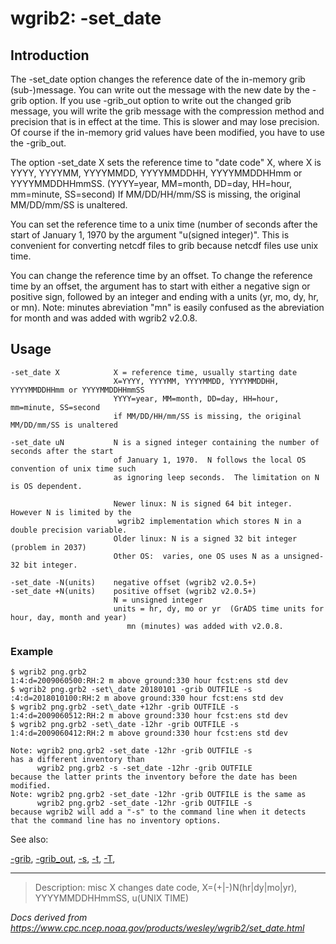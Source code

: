 # wgrib2: -set_date

## Introduction

The -set_date option changes the reference
date of the in-memory grib (sub-)message. You can write out the message
with the new date by the -grib option. If you use
-grib_out option to write out the changed grib message, you
will write the grib message with the compression method and precision that
is in effect at the time. This is slower and may lose precision.
Of course if the in-memory grid values have been modified, you have to use the
-grib_out.

The option -set_date X sets the reference time
to "date code" X, where X is
YYYY, YYYYMM, YYYYMMDD, YYYYMMDDHH, YYYYMMDDHHmm or YYYYMMDDHHmmSS.
(YYYY=year, MM=month, DD=day, HH=hour, mm=minute, SS=second)
If MM/DD/HH/mm/SS is missing, the original MM/DD/mm/SS is unaltered.

You can set the reference time to a unix time (number of seconds after
the start of January 1, 1970 by the argument "u(signed integer)".
This is convenient for converting netcdf files to grib because
netcdf files use unix time.

You can change the reference time by an offset. To change the reference time
by an offset, the argument has to start with either a negative sign or positive sign,
followed by an integer and ending with a units (yr, mo, dy, hr, or mn). Note: minutes
abreviation "mn" is easily confused as the abreviation for month and was added with wgrib2 v2.0.8.

## Usage

```
-set_date X            X = reference time, usually starting date
                       X=YYYY, YYYYMM, YYYYMMDD, YYYYMMDDHH, YYYYMMDDHHmm or YYYYMMDDHHmmSS
                       YYYY=year, MM=month, DD=day, HH=hour, mm=minute, SS=second
                       if MM/DD/HH/mm/SS is missing, the original MM/DD/mm/SS is unaltered

-set_date uN           N is a signed integer containing the number of seconds after the start
                       of January 1, 1970.  N follows the local OS convention of unix time such
                       as ignoring leep seconds.  The limitation on N is OS dependent.

                       Newer linux: N is signed 64 bit integer. However N is limited by the
                        wgrib2 implementation which stores N in a double precision variable.
                       Older linux: N is a signed 32 bit integer (problem in 2037)
                       Other OS:  varies, one OS uses N as a unsigned-32 bit integer.

-set_date -N(units)    negative offset (wgrib2 v2.0.5+)
-set_date +N(units)    positive offset (wgrib2 v2.0.5+)
                       N = unsigned integer
                       units = hr, dy, mo or yr  (GrADS time units for hour, day, month and year)
                          mn (minutes) was added with v2.0.8.
```

### Example

```
$ wgrib2 png.grb2
1:4:d=2009060500:RH:2 m above ground:330 hour fcst:ens std dev
$ wgrib2 png.grb2 -set\_date 20180101 -grib OUTFILE -s
:4:d=2018010100:RH:2 m above ground:330 hour fcst:ens std dev
$ wgrib2 png.grb2 -set\_date +12hr -grib OUTFILE -s
1:4:d=2009060512:RH:2 m above ground:330 hour fcst:ens std dev
$ wgrib2 png.grb2 -set\_date -12hr -grib OUTFILE -s
1:4:d=2009060412:RH:2 m above ground:330 hour fcst:ens std dev

Note: wgrib2 png.grb2 -set_date -12hr -grib OUTFILE -s
has a different inventory than
      wgrib2 png.grb2 -s -set_date -12hr -grib OUTFILE
because the latter prints the inventory before the date has been modified.
Note: wgrib2 png.grb2 -set_date -12hr -grib OUTFILE is the same as
      wgrib2 png.grb2 -set_date -12hr -grib OUTFILE -s
because wgrib2 will add a "-s" to the command line when it detects
that the command line has no inventory options.
```

See also:

[-grib](grib.md),
[-grib_out](grib_out.md),
[-s](s.md),
[-t](t.md),
[-T](T.md),

---

> Description: misc X changes date code, X=(+|-)N(hr|dy|mo|yr), YYYYMMDDHHmmSS, u(UNIX TIME)

_Docs derived from <https://www.cpc.ncep.noaa.gov/products/wesley/wgrib2/set_date.html>_
